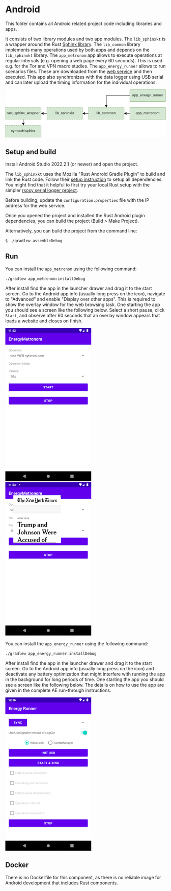 # Android

This folder contains all Android related project code including libraries and apps.

It consists of two library modules and two app modules.
The `lib_sphinxkt` is a wrapper around the Rust [Sphinx library](https://github.com/nymtech/sphinx).
The `lib_common` library implements many operations used by both apps and depends on the `lib_sphinxkt` library.
The `app_metronom` app allows to execute operations at regular intervals (e.g. opening a web page every 60 seconds).
This is used e.g. for the Tor and VPN macro studies.
The `app_energy_runner` allows to run scenarios files.
These are downloaded from the [web service](../web_service/README.md) and then executed.
This app also synchronizes with the data logger using USB serial and can later upload the timing information for the individual operations.

![Overview of components](./figures/00-android-overview.drawio.png)


## Setup and build

Install Android Studio 2022.2.1 (or newer) and open the project.

The `lib_sphinxkt` uses the Mozilla "Rust Android Gradle Plugin" to build and link the Rust code.
Follow their [setup instruction](https://github.com/mozilla/rust-android-gradle#usage) to setup all dependencies.
You might find that it helpful to first try your local Rust setup with the simpler [rsoxy serial logger project](../rsoxy/README.md).

Before building, update the `configuration.properties` file with the IP address for the web service.

Once you opened the project and installed the Rust Android plugin dependencies, you can build the project (Build > Make Project).

Alternatively, you can build the project from the command line:

```
$ ./gradlew assembleDebug
```

## Run

You can install the `app_metronom` using the following command:

```
./gradlew app_metronom:installDebug
```

After install find the app in the launcher drawer and drag it to the start screen.
Go to the Android app info (usually long press on the icon), navigate to "Advanced" and enable "Display over other apps".
This is required to show the overlay window for the web browsing task.
One starting the app you should see a screen like the following below.
Select a short pause, click `Start`, and observe after 60 seconds that an overlay window appears that loads a website and closes on finish.

![app_metronom after start](./figures/01-android-metronom-start.png) ![app_metronom during_web_page_load](./figures/02-android-metronom-action.png)

You can install the `app_energy_runner` using the following command:

```
./gradlew app_energy_runner:installDebug
```

After install find the app in the launcher drawer and drag it to the start screen.
Go to the Android app info (usually long press on the icon) and deactivate any battery optimization that might interfere with running the app in the background for long periods of time.
One starting the app you should see a screen like the following below.
The details on how to use the app are given in the complete AE run-through instructions.

![app_runner after start](./figures/03-android-runner-start.png)

## Docker

There is no Dockerfile for this component, as there is no reliable image for Android development that includes Rust components.
